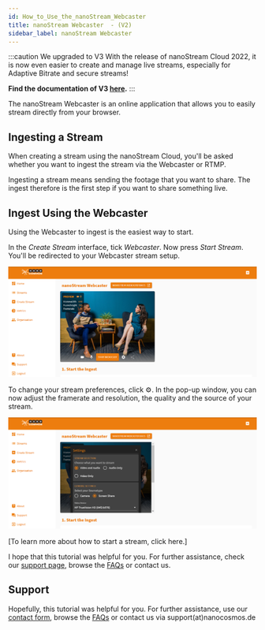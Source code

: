 ```yaml
---
id: How_to_Use_the_nanoStream_Webcaster
title: nanoStream Webcaster  - (V2)
sidebar_label: nanoStream Webcaster
---
```

:::caution We upgraded to V3
With the release of nanoStream Cloud 2022, it is now even easier to create and manage live streams, especially for Adaptive Bitrate and secure streams! <br/>

**Find the documentation of V3 [here](../dashboard/overview).**
:::

The nanoStream Webcaster is an online application that allows you to easily stream directly from your browser.

## Ingesting a Stream

When creating a stream using the nanoStream Cloud, you'll be asked whether you want to ingest the stream via the Webcaster or RTMP.

Ingesting a stream means sending the footage that you want to share. The ingest therefore is the first step if you want to share something live.

## Ingest Using the Webcaster

Using the Webcaster to ingest is the easiest way to start.

In the *Create Stream* interface, tick *Webcaster*. Now press *Start Stream*. You'll be redirected to your Webcaster stream setup.

![webcaster](../assets/cloud-frontend-v2/webcaster.png)

To change your stream preferences, click :gear:. In the pop-up window, you can now adjust the framerate and resolution, the quality and the source of your stream.

![webcaster-settings](../assets/cloud-frontend-v2/webcaster-settings.png)

[To learn more about how to start a stream, click here.] 

I hope that this tutorial was helpful for you. For further assistance, check our [support page](https://docs.nanocosmos.de/), browse the [FAQs](https://docs.nanocosmos.de/docs/faq/faq_streaming/) or contact us.

## Support

Hopefully, this tutorial was helpful for you. For further assistance, use our [contact form](https://www.nanocosmos.de/support), browse the [FAQs](https://docs.nanocosmos.de/docs/faq/faq_streaming/) or contact us via support(at)nanocosmos.de